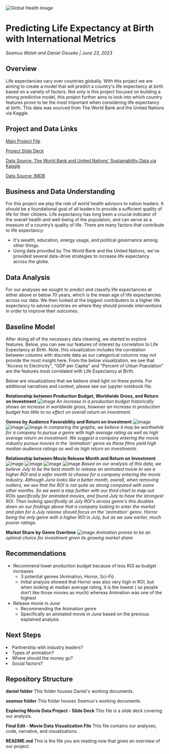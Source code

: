 
<img src="https://www.york.ac.uk/media/research/images/impactcasestudiesgeneral/global-health-challenges800x400.jpg" alt="Global Health Image" title="Global Health  Image">

# Predicting Life Expectancy at Birth with International Metrics
*Seamus Walsh and Daniel Gieseke  |  June 23, 2023*

## Overview
Life expectancies vary over countries globally. With this project we are aiming to create a model that will predict a country's life expectancy at birth based on a variety of factors. Not only is this project focused on building a strong predictive model, this project further aims to look into which country features prove to be the most important when considering life expectancy at birth. This data was sourced from The World Bank and the United Nations via Kaggle.

## Project and Data Links
<a href="https://github.com/DGieseke/Exploratory-Data-Analysis-Using-Movie-Data/blob/main/Final%20Edit%20-%20Movie%20Data%20Visualization%20Project.ipynb">Main Project File</a>

<a href="https://github.com/DGieseke/Exploratory-Data-Analysis-Using-Movie-Data/blob/main/Exploring%20Movie%20Data%20Project%20-%20Slide%20Deck%20-%2005.12.2023.pdf">Project Slide Deck</a>

<a href="https://www.kaggle.com/datasets/truecue/worldsustainabilitydataset?select=WorldSustainabilityDataset.csv">Data Source: The World Bank and United Nations' Sustainability Data via Kaggle</a>

<a href="https://www.imdb.com/">Data Source: IMDB</a>

## Business and Data Understanding
For this project we play the role of world health advisors to nation leaders. It should be a foundational goal of all leaders to provide a sufficient quality of life for their citizens. Life expectancy has long been a crucial indicator of the overall health and well-being of the population, and can serve as a measure of a country’s quality of life. There are many factors that contribute to life expectancy:
<ul>
  <li>It's wealth, education, energy usage, and political governance among other things.</li>
  <li>Using data provided by The World Bank and the United Nations, we've provided several data-drive strategies to increase life expectancy across the globe.</li>
</ul>


## Data Analysis
For our analyses we sought to predict and classify life expectancies at either above or below 70 years, which is the mean age of life expectancies across our data. We then looked at the biggest contributers to a higher life expectancy to advise countries on where they should provide interventions in order to improve their outcomes.

## Baseline Model
After doing all of the necessary data cleaning, we started to explore features. Below, you can see our features of interest by correlation to Life Expectancy at Birth. Note, this visualization includes the correlation between columns with discrete data as our categorical columns may not provide the most insight here. From the below visualization, we see that "Access to Electricity", "GDP per Capita" and "Percent of Urban Population" are the features most correlated with Life Expectancy at Birth.

Below are visualizations that we believe shed light on these points.  For additional narratives and context, please see our jupyter notebook file.


**Relationship between Production Budget, Worldwide Gross, and Return on Investment**
![image](https://github.com/DGieseke/Exploratory-Data-Analysis-Using-Movie-Data/assets/130595612/b6cde90d-de0f-4b3e-966e-e1247264852d)
*An increase in a production budget historically shows an increase in worldwide gross, however an increase in production budget has little to no effect on overall return on investment.*


**Genres by Audience Favorability and Return on Investment**
![image](https://github.com/DGieseke/Exploratory-Data-Analysis-Using-Movie-Data/assets/130595612/31b5b674-e51b-4b89-b2b7-3956506cd488)
![image](https://github.com/DGieseke/Exploratory-Data-Analysis-Using-Movie-Data/assets/130595612/d26653b5-f054-45f8-8563-6f4b0dfba525)
![image](https://github.com/DGieseke/Exploratory-Data-Analysis-Using-Movie-Data/assets/130595612/ff4e156e-e4ed-456f-ad32-3e8d3bcd7238)
*In comparing the graphs, we believe it may be worthwhile for a company to pursue a genre with high average rating as well as high average return on investment. We suggest a company entering the movie industry pursue movies in the 'animation' genre as these films yield high median audience ratings as well as high return on investments.*

**Relationship between Movie Release Month and Return on Investment**
![image](https://github.com/DGieseke/Exploratory-Data-Analysis-Using-Movie-Data/assets/130595612/a3343dd7-2cf9-4fdf-90a6-103afcf7b8e0)
![image](https://github.com/DGieseke/Exploratory-Data-Analysis-Using-Movie-Data/assets/130595612/21627e14-1fe5-4bdd-8dd4-ad6a30b77bda)
![image](https://github.com/DGieseke/Exploratory-Data-Analysis-Using-Movie-Data/assets/32468677/f031e473-05a3-4c8b-afd1-29fc029fd9a2)
![image](https://github.com/DGieseke/Exploratory-Data-Analysis-Using-Movie-Data/assets/32468677/9a75a993-fa5e-4e15-bafb-d462dbc9a890)
*Based on our analysis of this data, we believe July to be the best month to release an animated movie to see a higher ROI and a safer month to choose for a company entering the movie industry. Although June looks like a better month, overall, when removing outliers, we see that the ROI is not quite as strong compared with some other months. So we went a step further with our third chart to map out ROIs specifically for animated movies, and found July to have the strongest ROI. Then looking specifically at July ROI's across genre's this doubles down on our findings above that a company looking to enter the market and plan for a July release should focus on the 'animation' genre. Horror being the only genre with a higher ROI in July, but as we saw earlier, much poorer ratings.*

**Market Share by Genre Overtime**
![image](https://github.com/DGieseke/Exploratory-Data-Analysis-Using-Movie-Data/assets/130595612/30f9c117-ee96-4af2-8a77-5847732195ea)
*Animation proves to be an optimal choice for investment given its growing market share*

## Recommendations
<ul>
<li>Recommend lower production budget because of less ROI as budget increases
<ul class="square">
  <li>3 potential genres (Animation, Horror, Sci-Fi)</li>
  <li>Initial analysis showed that Horror was also very high in ROI, but when looking at median average rating, it is the lowest ( so people don’t like those movies as much) whereas Animation was one of the highest</li></ul>
<li>Release movie in June
 <ul class="square">
   <li>Recommending the Animation genre</li>
   <li>Specifically an animated movie in June based on the previous explained analysis</li></ul>
</ul>

## Next Steps
<li>Partnership with industry leaders?
<li>Types of animation?
<li>Where should the money go?
<li>Social factors?

## Repository Structure
  <b>daniel folder</b> This folder houses Daniel's working documents.

  <b>seamus folder</b> This folder houses Seamus's working documents.
  
  <b>Exploring Movie Data Project - Slide Deck</b> This file is a slide deck covering our analysis.
  
  <b>Final Edit - Movie Data Visualization File</b> This file contains our analyses, code, narrative, and visualizations.
  
  <b>README.md</b> This is the file you are reading now that gives an overview of our project.
